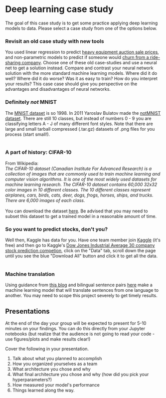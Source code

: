 # Deep learning case study

The goal of this case study is to get some practice applying deep learning models to data.  Please select a case study from one of the options below.
<br/>
### Revisit an old case study with new tools
You used linear regression to predict [heavy equipment auction sale prices](https://github.com/gSchool/ds-case-study-linear-models/blob/master/predict_auction_price/README.md), and non-parametric models to predict if someone would [churn from a ride-sharing company](https://github.com/gSchool/dsi-ml-case-study).  Choose one of these old case-studies and use a neural net to get a solution instead.  Compare and contrast your neural network solution with the more standard machine learning models.  Where did it do well?  Where did it do worse?  Was it as easy to train?  How do you interpret your results?  This case case should give you perspective on the advantages and disadvantages of neural networks.
<br/>
### Definitely *not* MNIST
The [MNIST dataset](http://yann.lecun.com/exdb/mnist/) is so 1998.  In 2011 Yaroslav Bulatov made the [notMNIST dataset](http://yaroslavvb.blogspot.com/2011/09/notmnist-dataset.html).  There are still 10 classes, but instead of numbers 0 - 9 you are classifying letters A - J of many different font styles.  Note that there are large and small tarball compressed (.tar.gz) datasets of .png files for you process (start small!).  
<br/>
### A part of history: CIFAR-10
From Wikipedia:  
*The CIFAR-10 dataset (Canadian Institute For Advanced Research) is a collection of images that are commonly used to train machine learning and computer vision algorithms. It is one of the most widely used datasets for machine learning research.  The CIFAR-10 dataset contains 60,000 32x32 color images in 10 different classes.  The 10 different classes represent airplanes, cars, birds, cats, deer, dogs, frogs, horses, ships, and trucks. There are 6,000 images of each class.*  
<br/>
You can download the dataset [here](https://www.cs.toronto.edu/~kriz/cifar.html).  Be advised that you may need to subset this dataset to get a trained model in a reasonable amount of time.
<br/>
### So you want to predict stocks, don't you?
Well then, Kaggle has data for you.  Have one team member join [Kaggle](https://www.kaggle.com/) (it's free) and then go to Kaggle's [Dow Jones Industrial Average 30 company stock prediction competion](https://www.kaggle.com/szrlee/stock-time-series-20050101-to-20171231), click on the "Data" tab, scroll down the page until you see the blue "Download All" button and click it to get all the data.  
<br/>
### Machine translation
Using guidance from [this blog](https://blog.keras.io/a-ten-minute-introduction-to-sequence-to-sequence-learning-in-keras.html) and bilingual sentence pairs [here](http://www.manythings.org/anki/) make a machine learning model that will translate sentences from one language to another.  You may need to scope this project severely to get timely results. 
<br/>
## Presentations
At the end of the day your group will be expected to present for 5-10 minutes on your findings.  You can do this directly from your Jupyter
notebooks (but realize that the audience is not going to read your code - use figures/plots and make results clear!)

Cover the following in your presentation.

   1. Talk about what you planned to accomplish
   2. How you organized yourselves as a team
   3. What architecture you chose and why
   4. What final architecture you chose and why (how did you pick your hyperparameters?)
   5. How measured your model's performance
   6. Things learned along the way.

